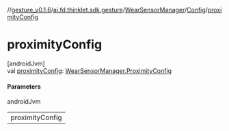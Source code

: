 //[gesture_v0.1.6](../../../../index.md)/[ai.fd.thinklet.sdk.gesture](../../index.md)/[WearSensorManager](../index.md)/[Config](index.md)/[proximityConfig](proximity-config.md)

# proximityConfig

[androidJvm]\
val [proximityConfig](proximity-config.md): [WearSensorManager.ProximityConfig](../-proximity-config/index.md)

#### Parameters

androidJvm

| |
|---|
| proximityConfig |
